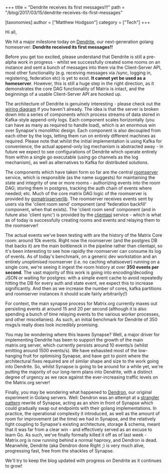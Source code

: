 +++
title = "Dendrite receives its first messages!!!"
path = "/blog/2017/03/15/dendrite-receives-its-first-messages"

[taxonomies]
author = ["Matthew Hodgson"]
category = ["Tech"]
+++

Hi all,

We hit a major milestone today on <a href="https://github.com/matrix-org/dendrite">Dendrite</a>, our next-generation golang homeserver: <b>Dendrite received its first messages!!</b>

Before you get too excited, please understand that Dendrite is still a pre-alpha work in progress - whilst we successfully created some rooms on an instance and sent a bunch of messages into them via the Client-Server API, most other functionality (e.g. receiving messages via /sync, logging in, registering, federation etc) is yet to exist. <b>It cannot yet be used as a homeserver</b>.  However, this is still a huge step in the right direction, as it demonstrates the core DAG functionality of Matrix is intact, and the beginnings of a usable Client-Server API are hooked up.

The architecture of Dendrite is genuinely interesting - please check out the <a href="https://github.com/matrix-org/dendrite/blob/master/WIRING.md">wiring diagram</a> if you haven't already.  The idea is that the server is broken down into a series of components which process streams of data stored in Kafka-style append-only logs.  Each component scales horizontally (you can have as many as required to handle load), which is an enormous win over Synapse's monolithic design.  Each component is also decoupled from each other by the logs, letting them run on entirely different machines as required.  Please note that whilst the initial implementation is using Kafka for convenience, the actual append-only log mechanism is abstracted away - in future we expect to see configurations of Dendrite which operate entirely from within a single go executable (using go channels as the log mechanism), as well as alternatives to Kafka for distributed solutions.

The components which have taken form so far are the central <a href="https://github.com/matrix-org/dendrite/tree/master/src/github.com/matrix-org/dendrite/roomserver">roomserver</a> service, which is responsible (as the name suggests) for maintaining the state and integrity of one or more rooms - authorizing events into the room DAG; storing them in postgres, tracking the auth chain of events where needed; etc.  Much of the core matrix DAG logic of the roomserver is provided by <a href="https://github.com/matrix-org/gomatrixserverlib">gomatrixserverlib</a>.  The roomserver receives events sent by users via the 'client room send' component (and 'federation backfill' component, when that exists).  The 'client room send' component (and in future also 'client sync') is provided by the <a href="https://github.com/matrix-org/dendrite/tree/master/src/github.com/matrix-org/dendrite/clientapi">clientapi</a> service - which is what as of today is successfully creating rooms and events and relaying them to the roomserver!

The actual events we've been testing with are the history of the Matrix Core room: around 10k events.  Right now the roomserver (and the postgres DB that backs it) are the main bottleneck in the pipeline rather than clientapi, so it's been interesting to see how rapidly the roomserver can consume its log of events.  As of today's benchmark, on a generic dev workstation and an entirely unoptimised roomserver (i.e. no caching whatsoever) running on a single core, we're seeing it ingest the room history at over <b>350 events per second</b>.  The vast majority of this work is going into encoding/decoding JSON or waiting for postgres: with a simple event cache to avoid repeatedly hitting the DB for every auth and state event, we expect this to increase significantly.  And then as we increase the number of cores, kafka partitions and roomserver instances it should scale fairly arbitrarily(!)

For context, the main synapse process for Matrix.org currently maxes out persisting events at around 15 and 20 per second (although it is also spending a bunch of time relaying events to the various worker processes, and other miscellanies).  As such, an initial benchmark for Dendrite of 350 msgs/s really does look incredibly promising.

You may be wondering where this leaves Synapse?  Well, a major driver for implementing Dendrite has been to support the growth of the main matrix.org server, which currently persists around 10 events/s (whilst emitting around 1500 events/s).  We have exhausted most of the low-hanging fruit for optimising Synapse, and have got to point where the architectural fixes required are of similar shape and size to the work going into Dendrite.  So, whilst Synapse is going to be around for a while yet, we're putting the majority of our long-term plans into Dendrite, with a distinct degree of urgency as we race against the ever-increasing traffic levels on the Matrix.org server!

Finally, you may be wondering what happened to <a href="https://github.com/matrix-org/dendron">Dendron</a>, our original experiment in Golang servers.  Well: Dendron was an attempt at a <a href="https://www.martinfowler.com/bliki/StranglerApplication.html">strangler pattern</a> rewrite of Synapse, acting as an shim in front of Synapse which could gradually swap out endpoints with their golang implementations.  In practice, the operational complexity it introduced, as well as the amount of room for improvement (at the time) we had in Synapse, and the relatively tight coupling to Synapse's existing architecture, storage & schema, meant that it was far from a clear win - and effectively served as an excuse to learn Go.  As such, we've finally formally killed it off as of last week - Matrix.org is now running behind a normal haproxy, and Dendron is dead.  Meanwhile, Dendrite (aka Dendron done Right ;) is very much alive, progressing fast, free from the shackles of Synapse.

We'll try to keep the blog updated with progress on Dendrite as it continues to grow!
